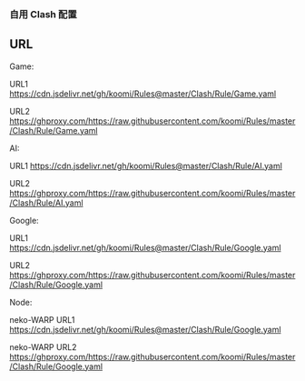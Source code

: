### 自用 Clash 配置

## URL

Game:

URL1
https://cdn.jsdelivr.net/gh/koomi/Rules@master/Clash/Rule/Game.yaml

URL2
https://ghproxy.com/https://raw.githubusercontent.com/koomi/Rules/master/Clash/Rule/Game.yaml

AI:

URL1
https://cdn.jsdelivr.net/gh/koomi/Rules@master/Clash/Rule/AI.yaml

URL2
https://ghproxy.com/https://raw.githubusercontent.com/koomi/Rules/master/Clash/Rule/AI.yaml

Google:

URL1
https://cdn.jsdelivr.net/gh/koomi/Rules@master/Clash/Rule/Google.yaml

URL2
https://ghproxy.com/https://raw.githubusercontent.com/koomi/Rules/master/Clash/Rule/Google.yaml

Node:

neko-WARP URL1
https://cdn.jsdelivr.net/gh/koomi/Rules@master/Clash/Rule/Google.yaml


neko-WARP URL2
https://ghproxy.com/https://raw.githubusercontent.com/koomi/Rules/master/Clash/Rule/Google.yaml
